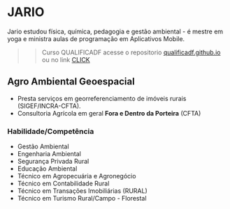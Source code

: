 # JARIO
Jario estudou física, química, pedagogia e gestão ambiental - é mestre em yoga e ministra aulas de programação em Aplicativos Mobile.

>> Curso QUALIFICADF acesse o repositorio [qualificadf.github.io](https://github.com/jario/qualificadf.github.io) ou no link [CLICK](https://dev.sheet.pt)

## Agro Ambiental Geoespacial

* Presta serviços em georreferenciamento de imóveis rurais (SIGEF/INCRA-CFTA). 
* Consultoria Agrícola em geral **Fora e Dentro da Porteira** (CFTA)

### Habilidade/Competência
- Gestão Ambiental
- Engenharia Ambiental
- Segurança Privada Rural
- Educação Ambiental
- Técnico em Agropecuária e Agronegócio
- Técnico em Contabilidade Rural
- Técnico em Transações Imobiliárias (RURAL)
- Técnico em Turismo Rural/Campo - Florestal
  
